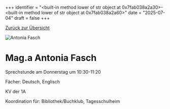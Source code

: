 
+++
identifier = "<built-in method lower of str object at 0x7fab038a2a30>-<built-in method lower of str object at 0x7fab038a2a60>"
date = "2025-07-04"
draft = false
+++

 [Zurück zur Übersicht](/schule/lehrpersonal/)

<div class="row">
<div class="column">
<img src="/images/personal/Fasch.jpg" alt="Antonia Fasch"> 
</div>
<div class="column">

# Mag.a Antonia Fasch 

Sprechstunde am Donnerstag um 10:30-11:20

Fächer: Deutsch,  Englisch

KV der 1A









Koordination für: Bibliothek/Buchklub, Tagesschulheim



</div>
</div> 


